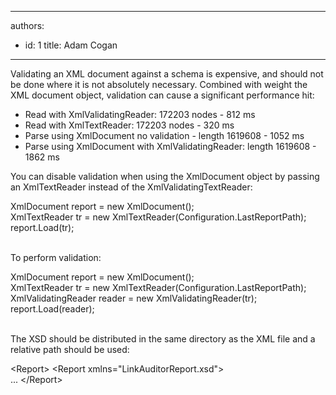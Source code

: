 

---
authors:
  - id: 1
    title: Adam Cogan
---




<span class='intro'> <p>Validating an XML document against a schema is expensive, and should not be done where it is not absolutely necessary. Combined with weight the XML document object, validation can cause a significant performance hit&#58;</p><ul><li>Read with XmlValidatingReader&#58; 172203 nodes - 812 ms</li><li>Read with XmlTextReader&#58; 172203 nodes - 320 ms</li><li>Parse using XmlDocument no validation - length 1619608 - 1052 ms</li><li>Parse using XmlDocument with XmlValidatingReader&#58; length 1619608 - 1862 ms</li></ul><p>You can disable validation when using the XmlDocument object by passing an XmlTextReader instead of the XmlValidatingTextReader&#58;​<br></p> </span>

<p class="ssw15-rteElement-CodeArea">​XmlDocument report = new XmlDocument();<br> XmlTextReader tr = new XmlTextReader(Configuration.LastReportPath);<br> report.Load(tr);<br></p><p><br>To perform validation&#58;<br></p><p class="ssw15-rteElement-CodeArea">XmlDocument report = new XmlDocument();<br> XmlTextReader tr = new XmlTextReader(Configuration.LastReportPath);<br> XmlValidatingReader reader = new XmlValidatingReader(tr);<br> report.Load(reader);<br></p><p><br>The XSD should be distributed in the same directory as the XML file and a relative path should be used&#58;<br></p><p class="ssw15-rteElement-CodeArea">&lt;Report&gt; &lt;Report xmlns=&quot;LinkAuditorReport.xsd&quot;&gt;<br> ... &lt;/Report&gt;​​<br></p>


